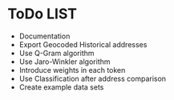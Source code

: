 # ToDo LIST

*	Documentation
*   Export Geocoded Historical addresses
*	Use Q-Gram algorithm
*	Use Jaro-Winkler algorithm
*	Introduce weights in each token
*	Use Classification after address comparison
*	Create example data sets

